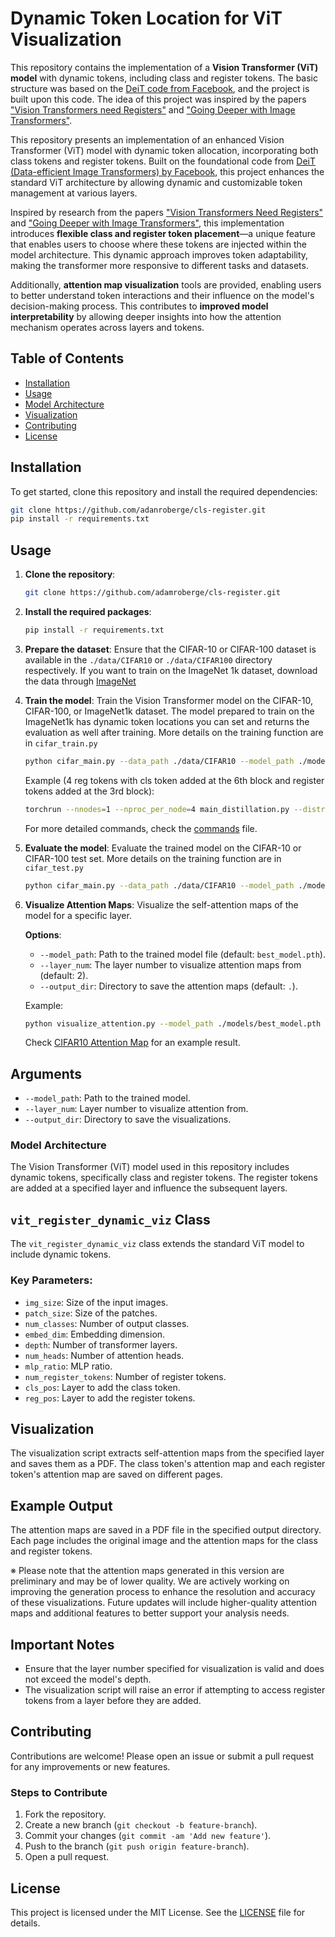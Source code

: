 # Dynamic Token Location for ViT Visualization

This repository contains the implementation of a **Vision Transformer (ViT) model** with dynamic tokens, including class and register tokens. The basic structure was based on the [DeiT code from Facebook](https://github.com/facebookresearch/deit), and the project is built upon this code. The idea of this project was inspired by the papers ["Vision Transformers need Registers"](https://arxiv.org/abs/2309.16588) and ["Going Deeper with Image Transformers"](https://arxiv.org/abs/2103.17239).

This repository presents an implementation of an enhanced Vision Transformer (ViT) model with dynamic token allocation, incorporating both class tokens and register tokens. Built on the foundational code from [DeiT (Data-efficient Image Transformers) by Facebook](https://github.com/facebookresearch/deit), this project enhances the standard ViT architecture by allowing dynamic and customizable token management at various layers.

Inspired by research from the papers ["Vision Transformers Need Registers"](https://arxiv.org/abs/2309.16588) and ["Going Deeper with Image Transformers"](https://arxiv.org/abs/2103.17239), this implementation introduces **flexible class and register token placement**—a unique feature that enables users to choose where these tokens are injected within the model architecture. This dynamic approach improves token adaptability, making the transformer more responsive to different tasks and datasets.

Additionally, **attention map visualization** tools are provided, enabling users to better understand token interactions and their influence on the model's decision-making process. This contributes to **improved model interpretability** by allowing deeper insights into how the attention mechanism operates across layers and tokens.




## Table of Contents

- [Installation](#installation)
- [Usage](#usage)
- [Model Architecture](#model-architecture)
- [Visualization](#visualization)
- [Contributing](#contributing)
- [License](#license)

## Installation

To get started, clone this repository and install the required dependencies:

```bash
git clone https://github.com/adanroberge/cls-register.git
pip install -r requirements.txt
```

## Usage

1. **Clone the repository**:
    ```bash
    git clone https://github.com/adamroberge/cls-register.git
    ```

2. **Install the required packages**:
    ```bash
    pip install -r requirements.txt
    ```

3. **Prepare the dataset**:
    Ensure that the CIFAR-10 or CIFAR-100 dataset is available in the `./data/CIFAR10` or `./data/CIFAR100` directory respectively. If you want to train on the ImageNet 1k dataset, download the data through [ImageNet](https://www.image-net.org/)

4. **Train the model**:
    Train the Vision Transformer model on the CIFAR-10, CIFAR-100, or ImageNet1k dataset. The model prepared to train on the ImageNet1k has dynamic token locations you can set and returns the evaluation as well after training.
    More details on the training function are in ```cifar_train.py```
    ```bash
    python cifar_main.py --data_path ./data/CIFAR10 --model_path ./models/best_model.pth
    ```
    Example (4 reg tokens with cls token added at the 6th block and register tokens added at the 3rd block):
    ```bash
    torchrun --nnodes=1 --nproc_per_node=4 main_distillation.py --distributed --num_reg 4 --cls_pos 6 --reg_pos 3
    ```
    For more detailed commands, check the [commands](commands.sh) file.

6. **Evaluate the model**:
    Evaluate the trained model on the CIFAR-10 or CIFAR-100 test set.
    More details on the training function are in ```cifar_test.py```
    ```bash
    python cifar_main.py --data_path ./data/CIFAR10 --model_path ./models/best_model.pth
    ```

8. **Visualize Attention Maps**:
    Visualize the self-attention maps of the model for a specific layer.

    **Options**:
    - `--model_path`: Path to the trained model file (default: `best_model.pth`).
    - `--layer_num`: The layer number to visualize attention maps from (default: 2).
    - `--output_dir`: Directory to save the attention maps (default: `.`).

    Example:
    ```bash
    python visualize_attention.py --model_path ./models/best_model.pth --layer_num 5 --output_dir ./attention_maps
    ```
    Check [CIFAR10 Attention Map](cifar10_attention_maps.pdf) for an example result.

## Arguments

- `--model_path`: Path to the trained model.
- `--layer_num`: Layer number to visualize attention from.
- `--output_dir`: Directory to save the visualizations.


### Model Architecture

The Vision Transformer (ViT) model used in this repository includes dynamic tokens, specifically class and register tokens. The register tokens are added at a specified layer and influence the subsequent layers.


## `vit_register_dynamic_viz` Class

The `vit_register_dynamic_viz` class extends the standard ViT model to include dynamic tokens.

### Key Parameters:
- `img_size`: Size of the input images.
- `patch_size`: Size of the patches.
- `num_classes`: Number of output classes.
- `embed_dim`: Embedding dimension.
- `depth`: Number of transformer layers.
- `num_heads`: Number of attention heads.
- `mlp_ratio`: MLP ratio.
- `num_register_tokens`: Number of register tokens.
- `cls_pos`: Layer to add the class token.
- `reg_pos`: Layer to add the register tokens.


## Visualization

The visualization script extracts self-attention maps from the specified layer and saves them as a PDF. The class token's attention map and each register token's attention map are saved on different pages.


## Example Output

The attention maps are saved in a PDF file in the specified output directory. Each page includes the original image and the attention maps for the class and register tokens.

※ Please note that the attention maps generated in this version are preliminary and may be of lower quality. We are actively working on improving the generation process to enhance the resolution and accuracy of these visualizations. Future updates will include higher-quality attention maps and additional features to better support your analysis needs.


## Important Notes

- Ensure that the layer number specified for visualization is valid and does not exceed the model's depth.
- The visualization script will raise an error if attempting to access register tokens from a layer before they are added.


## Contributing

Contributions are welcome! Please open an issue or submit a pull request for any improvements or new features.

### Steps to Contribute
1. Fork the repository.
2. Create a new branch (`git checkout -b feature-branch`).
3. Commit your changes (`git commit -am 'Add new feature'`).
4. Push to the branch (`git push origin feature-branch`).
5. Open a pull request.


## License

This project is licensed under the MIT License. See the [LICENSE](LICENSE) file for details.

